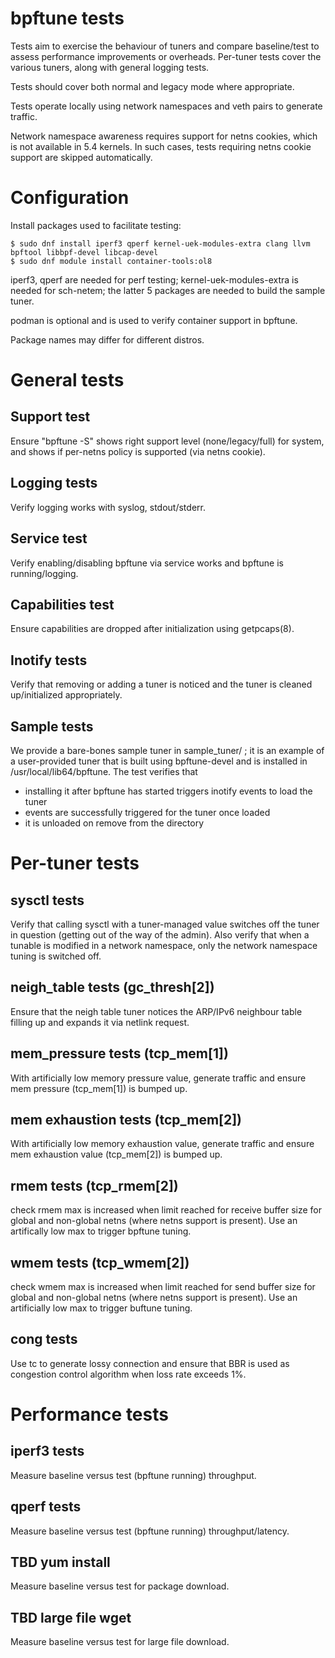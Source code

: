 # bpftune tests

Tests aim to exercise the behaviour of tuners and compare baseline/test
to assess performance improvements or overheads.  Per-tuner tests
cover the various tuners, along with general logging tests.

Tests should cover both normal and legacy mode where appropriate.

Tests operate locally using network namespaces and veth pairs
to generate traffic.

Network namespace awareness requires support for netns cookies,
which is not available in 5.4 kernels.  In such cases, tests
requiring netns cookie support are skipped automatically.

# Configuration

Install packages used to facilitate testing:

```
$ sudo dnf install iperf3 qperf kernel-uek-modules-extra clang llvm bpftool libbpf-devel libcap-devel 
$ sudo dnf module install container-tools:ol8
```

iperf3, qperf are needed for perf testing; kernel-uek-modules-extra is
needed for sch-netem; the latter 5 packages are needed to build the sample
tuner.

podman is optional and is used to verify container support in bpftune.

Package names may differ for different distros.

# General tests

## Support test

Ensure "bpftune -S" shows right support level (none/legacy/full)
for system, and shows if per-netns policy is supported (via
netns cookie).

## Logging tests

Verify logging works with syslog, stdout/stderr.

## Service test

Verify enabling/disabling bpftune via service works and bpftune
is running/logging.

## Capabilities test

Ensure capabilities are dropped after initialization using
getpcaps(8).

## Inotify tests

Verify that removing or adding a tuner is noticed and the tuner
is cleaned up/initialized appropriately.

## Sample tests

We provide a bare-bones sample tuner in sample_tuner/ ; it is
an example of a user-provided tuner that is built using
bpftune-devel and is installed in /usr/local/lib64/bpftune.
The test verifies that
 - installing it after bpftune has started triggers inotify
   events to load the tuner
 - events are successfully triggered for the tuner once
   loaded
 - it is unloaded on remove from the directory

# Per-tuner tests

## sysctl tests

Verify that calling sysctl with a tuner-managed value switches off
the tuner in question (getting out of the way of the admin).
Also verify that when a tunable is modified in a network namespace,
only the network namespace tuning is switched off.

## neigh_table tests (gc_thresh[2])

Ensure that the neigh table tuner notices the ARP/IPv6 neighbour
table filling up and expands it via netlink request.

## mem_pressure tests (tcp_mem[1])

With artificially low memory pressure value, generate traffic
and ensure mem pressure (tcp_mem[1]) is bumped up.

## mem exhaustion tests (tcp_mem[2])

With artificially low memory exhaustion value, generate traffic
and ensure mem exhaustion value (tcp_mem[2]) is bumped up.

## rmem tests (tcp_rmem[2])

check rmem max is increased when limit reached for receive buffer
size for global and non-global netns (where netns support is
present).  Use an artifically low max to trigger bpftune tuning.

## wmem tests (tcp_wmem[2])

check wmem max is increased when limit reached for send buffer
size for global and non-global netns (where netns support is
present).  Use an artificially low max to trigger buftune tuning.

## cong tests

Use tc to generate lossy connection and ensure that BBR is
used as congestion control algorithm when loss rate exceeds 1%.

# Performance tests

## iperf3 tests

Measure baseline versus test (bpftune running) throughput.

## qperf tests

Measure baseline versus test (bpftune running) throughput/latency.

## TBD yum install

Measure baseline versus test for package download.

## TBD large file wget

Measure baseline versus test for large file download.
